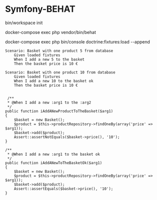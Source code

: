 # Symfony-BEHAT
bin/workspace init

docker-compose exec php vendor/bin/behat


docker-compose exec php bin/console doctrine:fixtures:load --append



    Scenario: Basket with one product 5 from database
        Given loaded fixtures
        When I add a new 5 to the basket
        Then the basket price is 10 €

    Scenario: Basket with one product 10 from database
        Given loaded fixtures
        When I add a new 10 to the basket ok
        Then the basket price is 10 €


     /**
     * @When I add a new :arg1 to the :arg2
     */
    public function iAddANewProductToTheBasket($arg1)
    {
        $basket = new Basket();
        $product = $this->productRepository->findOneBy(array('price' => $arg1));
        $basket->add($product);
        Assert::assertNotEquals($basket->price(), '10');
    }

    /**
     * @When I add a new :arg1 to the basket ok
     */
    public function iAddANewToTheBasketOk($arg1)
    {
        $basket = new Basket();
        $product = $this->productRepository->findOneBy(array('price' => $arg1));
        $basket->add($product);
        Assert::assertEquals($basket->price(), '10');
    }